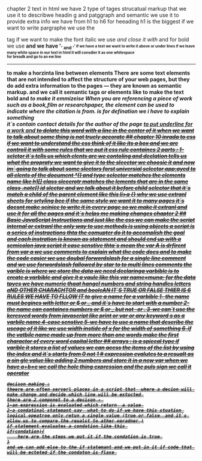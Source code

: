  chapter 2 text 
  in html  we have 2 type of tages 
  strucatual markup that we use it to describwe headin g and patggraph and semantic  we use it  to provide extra info 
  we have from h1 to h6 for heeading h1 is the biggest 
   if we want to write pargraphe we use the <p> tag 
   if we want to make the font italic we use <i> and close it with </i> and for bold we use <b>
   and we have '<sub>' and '<sup>' if we have a text we want to write it above or under lines
   if we leave many white space in our text in html  it will  consdier it as one whitespace 
   <br/> for breadk and go to an ew line 
   <hr/> to make a horzinta line between elements 
   There are some text elements that are not intended to affect the
structure of your web pages, but they do add extra information to the
pages — they are known as semantic markup. and we call it semantic  tags or elements like 
 <strong> to make the text bold 
 and <em> to make it emmizeise 
 <cite>
When you are referencing a piece of work such as a book,film or researchpaper, the<cite> element can be used to indicate where the citation is from.
<dfn> is for defination we i have to explain something 
<address> it`s contain contact details for the author of the page 
<ins> to put underline for a work 
and  <del> to delate this word with a line in the center of it 
<s> when we want to talk about some thing is not truely accorate 
## chapter 10 inrada to css 
if we want to understand the css think of it like its a box and we are controil it with some rules that we put it 
css rule containes 2 parts : 1-selctor it`s tells us which elents are we contoling
 and declation  tells us what the propraty we want to give it to the sleector we choosie it 
  and now im` going to talk about some slectors 
  forst universial selector  app;ayed to all elents of  the document  *[]
  and type selector  matches the elements name like h1[]
class slecerotr  matches the lements that are in the same class  .note[]
 id slector and we talk about it before 
 child selector that it`s match a child of the parent element like this li>a {}
 why we use extranl sheets for srtyling 
 bec if the same style we want it to many pages it`s doesnt make seinice to write it in every page so we make it extranl and use it for all the pages 
 and it`s helps me making changes 
 chapter 2 
 ## Basic JavaScript Instructions
 and just like the css we can make the script internal or extranl 
 the only way to  use methods  is using objects 
 a script is a series of instractions thta the comupter do it to accomplish the goal and each  instration is known as statement  and should end up with a semicolon 
 java script  it case senstive thta`s mean the var A is drfirent from var a 
 we use  comments to explain what the code does  and to make the code easier we use doubal forwordslash  for a single line comment and we use forwordslash fallowed by star  to to multi lines comments 
 the varible is where we store the data we need 
 declaringa varbible is to create a varbible and give it a vaule like this 
 var name=muna;
  for the data tpyes we have numeric  thaat hangel numbers and string handles letters aND OTHER CHARACHTOR  and booleAN IT`S TRUE OR FALSE 
     THIER IS 6 RULES WE HAVE TO FLLOW IT  to give a name for a varbible 
     1- the name must begines with letter or $ or _ and it`s have to start with a number 
     2- the name can containes numbers or $ or _ but not -or .
     3-we can`t use the keresved words from javascript like print or var or any keyword s as a varbile name
     4-case senstive 
     5-we have to use a name that describe the useage of it like we use width instide of x for the width of something 
     6-if the vatbile name made up from more than one words make the first charactor of every word capital letter 
     ## arrays :
     is a spiceal type if varible it stores a list of values 
     we can acess the items of the list by using the index and it`s starts from 0 not 1 
     # expression evalutes to a resualt  as a sin gle value like adding 2 numbers and store it in a new var 
     when we have a+b=c we call the hole thing expression and the puls sign we call it operator

    decison making :
    theere are often serverl places in a script that  where a decion will make change and decide which line will be extucted 
    there are 2 componet to a decison : 
    1-an expression is evaluated which return  a value 
    2-a condatinal statemant say  what to do if we have this stuation 
    logical opeatroe only retun a single value (true or false  and it`s allow us to compare the reualst to ather opradner )
    if statement evaluates a condation like this 
    if(condation){
        here are the steps we put it if the condation is true 
    }
    and we can add else to the if statemant and we put in it if code that will be ecteted if the condaton is flase 
